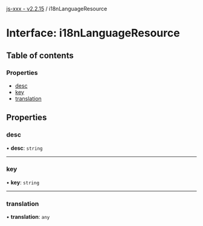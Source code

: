 [js-xxx - v2.2.15](../README.md) / i18nLanguageResource

# Interface: i18nLanguageResource

## Table of contents

### Properties

- [desc](i18nLanguageResource.md#desc)
- [key](i18nLanguageResource.md#key)
- [translation](i18nLanguageResource.md#translation)

## Properties

### desc

• **desc**: `string`

___

### key

• **key**: `string`

___

### translation

• **translation**: `any`
